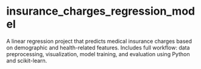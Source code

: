 # insurance_charges_regression_model
A linear regression project that predicts medical insurance charges based on demographic and health-related features. Includes full workflow: data preprocessing, visualization, model training, and evaluation using Python and scikit-learn.
